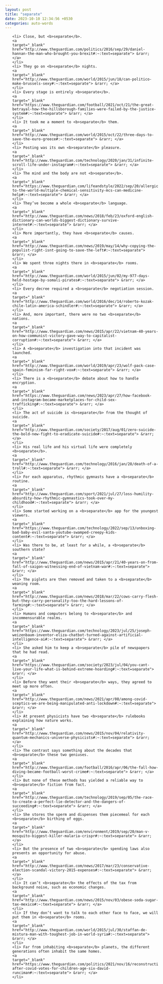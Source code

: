 ```yaml
---
layout: post
title: "separate"
date: 2023-10-10 12:34:56 +0530
categories: auto-words
---
```

<ol>

    <li> Close, but <b>separate</b>.
    <a 
    target="_blank" 
    href="http://www.theguardian.com/politics/2016/sep/29/daniel-hannan-the-man-who-brought-you-brexit#:~:text=separate"> &rarr; </a>
    </li>
    <li> They go on <b>separate</b> nights.
    <a 
    target="_blank" 
    href="http://www.theguardian.com/world/2015/jun/18/can-politico-make-brussels-sexy#:~:text=separate"> &rarr; </a>
    </li>
    <li> Every stage is entirely <b>separate</b>.
    <a 
    target="_blank" 
    href="https://www.theguardian.com/football/2021/oct/21/the-great-betrayal-how-the-hillsborough-families-were-failed-by-the-justice-system#:~:text=separate"> &rarr; </a>
    </li>
    <li> It took me a moment to <b>separate</b> them.
    <a 
    target="_blank" 
    href="http://www.theguardian.com/world/2015/oct/22/three-days-to-save-the-euro-greece#:~:text=separate"> &rarr; </a>
    </li>
    <li> Posting was its own <b>separate</b> pleasure.
    <a 
    target="_blank" 
    href="http://www.theguardian.com/technology/2020/jan/31/infinite-scroll-life-under-instagram#:~:text=separate"> &rarr; </a>
    </li>
    <li> The mind and the body are not <b>separate</b>.
    <a 
    target="_blank" 
    href="https://www.theguardian.com/lifeandstyle/2022/sep/20/allergic-to-the-world-multiple-chemical-sensitivity-mcs-can-medicine-help#:~:text=separate"> &rarr; </a>
    </li>
    <li> They’ve become a whole <b>separate</b> language.
    <a 
    target="_blank" 
    href="http://www.theguardian.com/news/2018/feb/23/oxford-english-dictionary-can-worlds-biggest-dictionary-survive-internet#:~:text=separate"> &rarr; </a>
    </li>
    <li> More importantly, they have <b>separate</b> causes.
    <a 
    target="_blank" 
    href="http://www.theguardian.com/news/2019/may/14/why-copying-the-populist-right-isnt-going-to-save-the-left#:~:text=separate"> &rarr; </a>
    </li>
    <li> We spent three nights there in <b>separate</b> rooms.
    <a 
    target="_blank" 
    href="http://www.theguardian.com/world/2015/jun/02/my-977-days-held-hostage-by-somali-pirates#:~:text=separate"> &rarr; </a>
    </li>
    <li> Every decree required a <b>separate</b> negotiation session.
    <a 
    target="_blank" 
    href="http://www.theguardian.com/world/2016/dec/14/roberto-kozak-chile-latin-america-schindler#:~:text=separate"> &rarr; </a>
    </li>
    <li> And, more important, there were no two <b>separate</b> nations.
    <a 
    target="_blank" 
    href="http://www.theguardian.com/news/2015/apr/22/vietnam-40-years-on-how-communist-victory-gave-way-to-capitalist-corruption#:~:text=separate"> &rarr; </a>
    </li>
    <li> A <b>separate</b> investigation into that incident was launched.
    <a 
    target="_blank" 
    href="http://www.theguardian.com/world/2019/apr/23/wolf-pack-case-spain-feminism-far-right-vox#:~:text=separate"> &rarr; </a>
    </li>
    <li> There is a <b>separate</b> debate about how to handle encryption.
    <a 
    target="_blank" 
    href="https://www.theguardian.com/news/2023/apr/27/how-facebook-and-instagram-became-marketplaces-for-child-sex-trafficking#:~:text=separate"> &rarr; </a>
    </li>
    <li> The act of suicide is <b>separate</b> from the thought of suicide.
    <a 
    target="_blank" 
    href="http://www.theguardian.com/society/2017/aug/01/zero-suicide-the-bold-new-fight-to-eradicate-suicide#:~:text=separate"> &rarr; </a>
    </li>
    <li> His real life and his virtual life were completely <b>separate</b>.
    <a 
    target="_blank" 
    href="http://www.theguardian.com/technology/2016/jan/28/death-of-a-troll#:~:text=separate"> &rarr; </a>
    </li>
    <li> For each apparatus, rhythmic gymnasts have a <b>separate</b> routine.
    <a 
    target="_blank" 
    href="http://www.theguardian.com/sport/2021/jul/27/loss-humility-absurdity-how-rhythmic-gymnastics-took-over-my-childhood#:~:text=separate"> &rarr; </a>
    </li>
    <li> Some started working on a <b>separate</b> app for the youngest viewers.
    <a 
    target="_blank" 
    href="https://www.theguardian.com/technology/2022/sep/13/unboxing-bad-baby-evil-santa-youtube-swamped-creepy-kids-content#:~:text=separate"> &rarr; </a>
    </li>
    <li> Was there to be, at least for a while, a <b>separate</b> southern state?
    <a 
    target="_blank" 
    href="http://www.theguardian.com/news/2015/apr/21/40-years-on-from-fall-of-saigon-witnessing-end-of-vietnam-war#:~:text=separate"> &rarr; </a>
    </li>
    <li> The piglets are then removed and taken to a <b>separate</b> weaning room.
    <a 
    target="_blank" 
    href="http://www.theguardian.com/news/2018/mar/22/cows-carry-flesh-but-they-carry-personality-too-the-hard-lessons-of-farming#:~:text=separate"> &rarr; </a>
    </li>
    <li> Humans and computers belong to <b>separate</b> and incommensurable realms.
    <a 
    target="_blank" 
    href="https://www.theguardian.com/technology/2023/jul/25/joseph-weizenbaum-inventor-eliza-chatbot-turned-against-artificial-intelligence-ai#:~:text=separate"> &rarr; </a>
    </li>
    <li> She asked him to keep a <b>separate</b> pile of newspapers that he had read.
    <a 
    target="_blank" 
    href="https://www.theguardian.com/society/2023/jul/04/you-cant-live-your-life-what-is-behind-extreme-hoarding#:~:text=separate"> &rarr; </a>
    </li>
    <li> Before they went their <b>separate</b> ways, they agreed to meet up more often.
    <a 
    target="_blank" 
    href="http://www.theguardian.com/news/2021/apr/08/among-covid-sceptics-we-are-being-manipulated-anti-lockdown#:~:text=separate"> &rarr; </a>
    </li>
    <li> At present physicists have two <b>separate</b> rulebooks explaining how nature works.
    <a 
    target="_blank" 
    href="http://www.theguardian.com/news/2015/nov/04/relativity-quantum-mechanics-universe-physicists#:~:text=separate"> &rarr; </a>
    </li>
    <li> The contrast says something about the decades that <b>separate</b> these two geniuses.
    <a 
    target="_blank" 
    href="http://www.theguardian.com/football/2016/apr/06/the-fall-how-diving-became-football-worst-crime#:~:text=separate"> &rarr; </a>
    </li>
    <li> But none of these methods has yielded a reliable way to <b>separate</b> fiction from fact.
    <a 
    target="_blank" 
    href="http://www.theguardian.com/technology/2019/sep/05/the-race-to-create-a-perfect-lie-detector-and-the-dangers-of-succeeding#:~:text=separate"> &rarr; </a>
    </li>
    <li> She stores the sperm and dispenses them piecemeal for each <b>separate</b> birthing of eggs.
    <a 
    target="_blank" 
    href="http://www.theguardian.com/environment/2019/sep/20/man-v-mosquito-biggest-killer-malaria-crispr#:~:text=separate"> &rarr; </a>
    </li>
    <li> But the presence of two <b>separate</b> spending laws also presents an opportunity for abuse.
    <a 
    target="_blank" 
    href="http://www.theguardian.com/news/2017/mar/23/conservative-election-scandal-victory-2015-expenses#:~:text=separate"> &rarr; </a>
    </li>
    <li> It can’t <b>separate</b> the effects of the tax from background noise, such as economic changes.
    <a 
    target="_blank" 
    href="http://www.theguardian.com/news/2015/nov/03/obese-soda-sugar-tax-mexico#:~:text=separate"> &rarr; </a>
    </li>
    <li> If they don’t want to talk to each other face to face, we will put them in <b>separate</b> rooms.
    <a 
    target="_blank" 
    href="http://www.theguardian.com/world/2015/jul/30/staffan-de-mistura-man-with-toughest-job-in-world-syria#:~:text=separate"> &rarr; </a>
    </li>
    <li> Far from inhabiting <b>separate</b> planets, the different generations often inhabit the same homes.
    <a 
    target="_blank" 
    href="https://www.theguardian.com/politics/2021/nov/16/reconstruction-after-covid-votes-for-children-age-six-david-runciman#:~:text=separate"> &rarr; </a>
    </li>